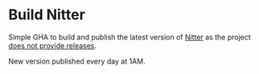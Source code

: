 # Build Nitter

Simple GHA to build and publish the latest version of [Nitter](https://github.com/zedeus/nitter) as the project [does not provide releases](https://github.com/zedeus/nitter/issues/309).

New version published every day at 1AM.
